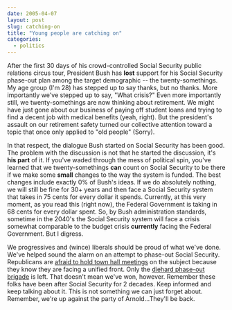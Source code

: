 ```yaml
---
date: 2005-04-07
layout: post
slug: catching-on
title: "Young people are catching on"
categories:
  - politics
---
```


After the first 30 days of his crowd-controlled Social Security public relations circus tour, President Bush has **lost** support for his Social Security phase-out plan among the target demographic -- the twenty-somethings. My age group (I'm 28) has stepped up to say thanks, but no thanks. More importantly we've stepped up to say, "What crisis?" Even more importantly still, we twenty-somethings are now thinking about retirement. We might have just gone about our business of paying off student loans and trying to find a decent job with medical benefits (yeah, right). But the president's assault on our retirement safety turned our collective attention toward a topic that once only applied to "old people" (Sorry).

In that respect, the dialogue Bush started on Social Security has been good. The problem with the discussion is not that he started the discussion, it's **his part** of it. If you've waded through the mess of political spin, you've learned that we twenty-somethings **can** count on Social Security to be there if we make some **small** changes to the way the system is funded. The best changes include exactly 0% of Bush's ideas. If we do absolutely nothing, we will still be fine for 30+ years and then face a Social Security system that takes in 75 cents for every dollar it spends. Currently, at this very moment, as you read this (right now), the Federal Government is taking in 68 cents for every dollar spent. So, by Bush administration standards, sometime in the 2040's the Social Security system will face a crisis somewhat comparable to the budget crisis **currently** facing the Federal Government. But I digress.

We progressives and (wince) liberals should be proud of what we've done. We've helped sound the alarm on an attempt to phase-out Social Security. Republicans are [afraid to hold town hall meetings](http://www.washingtonpost.com/wp-dyn/articles/A28315-2005Apr5.html) on the subject because they know they are facing a unified front. Only the [diehard phase-out brigade](http://www.talkingpointsmemo.com/archives/week_2005_04_03.php#005354) is left. That doesn't mean we've won, however. Remember these folks have been after Social Security for 2 decades. Keep informed and keep talking about it. This is not something we can just forget about. Remember, we're up against the party of Arnold...They'll be back.
